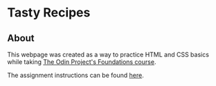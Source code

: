 # Tasty Recipes

## About

This webpage was created as a way to practice HTML and CSS basics while taking [The Odin Project's Foundations course](https://www.theodinproject.com/paths/foundations/courses/foundations).

The assignment instructions can be found [here](https://www.theodinproject.com/lessons/foundations-recipes).
